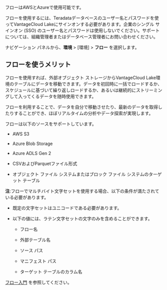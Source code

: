 フローはAWSとAzureで使用可能です。

フローを使用するには、Teradataデータベースのユーザー名とパスワードを使ってVantageCloud Lakeにサインオンする必要があります。企業のシングル サインオン (SSO) のユーザー名とパスワードは使用しないでください。サポートについては、組織管理者またはデータベース管理者にお問い合わせください。

ナビゲーション パネルから、**環境** \> \[環境\] \> **フロー** を選択します。

フローを使うメリット
--------------------

フローを使用すれば、外部オブジェクト ストレージからVantageCloud Lake環境のテーブルにデータを移動できます。データを初回時に一括でロードするか、スケジュールに基づいて繰り返しロードするか、あるいは継続的にストリーミングして入ってくるデータを随時使用できます。

フローを利用することで、データを自分で移動させたり、最新のデータを取得したりすることができ、ほぼリアルタイムの分析やデータ探索が実現します。

フローは以下のソースをサポートしています。

-   AWS S3

-   Azure Blob Storage

-   Azure ADLS Gen 2

-   CSVおよびParquetファイル形式

-   オブジェクト ファイル システムまたはブロック ファイル システムのターゲット テーブル

**注**:フローでマルチバイト文字セットを使用する場合、以下の条件が満たされている必要があります。

-   既定の文字セットはユニコードである必要があります。

-   以下の値には、ラテン文字セットの文字のみを含めることができます。

    -   フロー名

    -   外部テーブル名

    -   ソース パス

    -   マニフェスト パス

    -   ターゲット テーブルのカラム名

[フロー入門](https://docs.teradata.com/access/sources/dita/topic?dita:topicPath=mtm1702491487769.dita) を参照してください。
